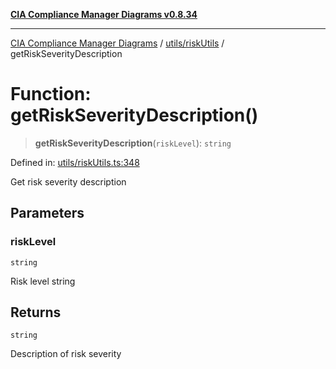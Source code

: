 [**CIA Compliance Manager Diagrams v0.8.34**](../../../README.md)

***

[CIA Compliance Manager Diagrams](../../../modules.md) / [utils/riskUtils](../README.md) / getRiskSeverityDescription

# Function: getRiskSeverityDescription()

> **getRiskSeverityDescription**(`riskLevel`): `string`

Defined in: [utils/riskUtils.ts:348](https://github.com/Hack23/cia-compliance-manager/blob/a33140701dae02a85d2f0d957645dda4d2c4da41/src/utils/riskUtils.ts#L348)

Get risk severity description

## Parameters

### riskLevel

`string`

Risk level string

## Returns

`string`

Description of risk severity
